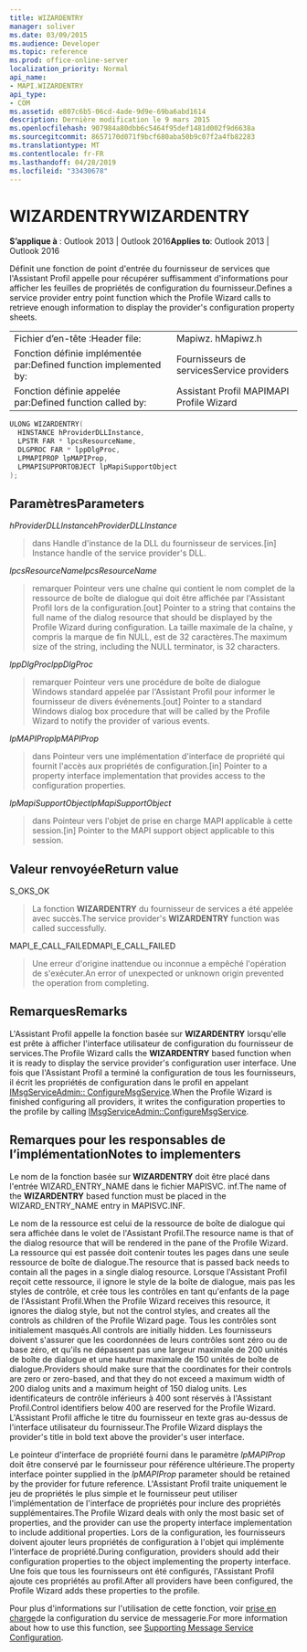 ```yaml
---
title: WIZARDENTRY
manager: soliver
ms.date: 03/09/2015
ms.audience: Developer
ms.topic: reference
ms.prod: office-online-server
localization_priority: Normal
api_name:
- MAPI.WIZARDENTRY
api_type:
- COM
ms.assetid: e807c6b5-06cd-4ade-9d9e-69ba6abd1614
description: Dernière modification le 9 mars 2015
ms.openlocfilehash: 907984a80dbb6c5464f95def1481d002f9d6638a
ms.sourcegitcommit: 8657170d071f9bcf680aba50b9c07f2a4fb82283
ms.translationtype: MT
ms.contentlocale: fr-FR
ms.lasthandoff: 04/28/2019
ms.locfileid: "33430678"
---
```

# <a name="wizardentry"></a><span data-ttu-id="6d696-103">WIZARDENTRY</span><span class="sxs-lookup"><span data-stu-id="6d696-103">WIZARDENTRY</span></span>

  
  
<span data-ttu-id="6d696-104">**S’applique à** : Outlook 2013 | Outlook 2016</span><span class="sxs-lookup"><span data-stu-id="6d696-104">**Applies to**: Outlook 2013 | Outlook 2016</span></span> 
  
<span data-ttu-id="6d696-105">Définit une fonction de point d'entrée du fournisseur de services que l'Assistant Profil appelle pour récupérer suffisamment d'informations pour afficher les feuilles de propriétés de configuration du fournisseur.</span><span class="sxs-lookup"><span data-stu-id="6d696-105">Defines a service provider entry point function which the Profile Wizard calls to retrieve enough information to display the provider's configuration property sheets.</span></span> 
  
|||
|:-----|:-----|
|<span data-ttu-id="6d696-106">Fichier d’en-tête :</span><span class="sxs-lookup"><span data-stu-id="6d696-106">Header file:</span></span>  <br/> |<span data-ttu-id="6d696-107">Mapiwz. h</span><span class="sxs-lookup"><span data-stu-id="6d696-107">Mapiwz.h</span></span>  <br/> |
|<span data-ttu-id="6d696-108">Fonction définie implémentée par:</span><span class="sxs-lookup"><span data-stu-id="6d696-108">Defined function implemented by:</span></span>  <br/> |<span data-ttu-id="6d696-109">Fournisseurs de services</span><span class="sxs-lookup"><span data-stu-id="6d696-109">Service providers</span></span>  <br/> |
|<span data-ttu-id="6d696-110">Fonction définie appelée par:</span><span class="sxs-lookup"><span data-stu-id="6d696-110">Defined function called by:</span></span>  <br/> |<span data-ttu-id="6d696-111">Assistant Profil MAPI</span><span class="sxs-lookup"><span data-stu-id="6d696-111">MAPI Profile Wizard</span></span>  <br/> |
   
```cpp
ULONG WIZARDENTRY(
  HINSTANCE hProviderDLLInstance,
  LPSTR FAR * lpcsResourceName,
  DLGPROC FAR * lppDlgProc,
  LPMAPIPROP lpMAPIProp,
  LPMAPISUPPORTOBJECT lpMapiSupportObject
);
```

## <a name="parameters"></a><span data-ttu-id="6d696-112">Paramètres</span><span class="sxs-lookup"><span data-stu-id="6d696-112">Parameters</span></span>

 <span data-ttu-id="6d696-113">_hProviderDLLInstance_</span><span class="sxs-lookup"><span data-stu-id="6d696-113">_hProviderDLLInstance_</span></span>
  
> <span data-ttu-id="6d696-114">dans Handle d'instance de la DLL du fournisseur de services.</span><span class="sxs-lookup"><span data-stu-id="6d696-114">[in] Instance handle of the service provider's DLL.</span></span> 
    
 <span data-ttu-id="6d696-115">_lpcsResourceName_</span><span class="sxs-lookup"><span data-stu-id="6d696-115">_lpcsResourceName_</span></span>
  
> <span data-ttu-id="6d696-116">remarquer Pointeur vers une chaîne qui contient le nom complet de la ressource de boîte de dialogue qui doit être affichée par l'Assistant Profil lors de la configuration.</span><span class="sxs-lookup"><span data-stu-id="6d696-116">[out] Pointer to a string that contains the full name of the dialog resource that should be displayed by the Profile Wizard during configuration.</span></span> <span data-ttu-id="6d696-117">La taille maximale de la chaîne, y compris la marque de fin NULL, est de 32 caractères.</span><span class="sxs-lookup"><span data-stu-id="6d696-117">The maximum size of the string, including the NULL terminator, is 32 characters.</span></span> 
    
 <span data-ttu-id="6d696-118">_lppDlgProc_</span><span class="sxs-lookup"><span data-stu-id="6d696-118">_lppDlgProc_</span></span>
  
> <span data-ttu-id="6d696-119">remarquer Pointeur vers une procédure de boîte de dialogue Windows standard appelée par l'Assistant Profil pour informer le fournisseur de divers événements.</span><span class="sxs-lookup"><span data-stu-id="6d696-119">[out] Pointer to a standard Windows dialog box procedure that will be called by the Profile Wizard to notify the provider of various events.</span></span> 
    
 <span data-ttu-id="6d696-120">_lpMAPIProp_</span><span class="sxs-lookup"><span data-stu-id="6d696-120">_lpMAPIProp_</span></span>
  
> <span data-ttu-id="6d696-121">dans Pointeur vers une implémentation d'interface de propriété qui fournit l'accès aux propriétés de configuration.</span><span class="sxs-lookup"><span data-stu-id="6d696-121">[in] Pointer to a property interface implementation that provides access to the configuration properties.</span></span> 
    
 <span data-ttu-id="6d696-122">_lpMapiSupportObject_</span><span class="sxs-lookup"><span data-stu-id="6d696-122">_lpMapiSupportObject_</span></span>
  
> <span data-ttu-id="6d696-123">dans Pointeur vers l'objet de prise en charge MAPI applicable à cette session.</span><span class="sxs-lookup"><span data-stu-id="6d696-123">[in] Pointer to the MAPI support object applicable to this session.</span></span>
    
## <a name="return-value"></a><span data-ttu-id="6d696-124">Valeur renvoyée</span><span class="sxs-lookup"><span data-stu-id="6d696-124">Return value</span></span>

<span data-ttu-id="6d696-125">S_OK</span><span class="sxs-lookup"><span data-stu-id="6d696-125">S_OK</span></span> 
  
> <span data-ttu-id="6d696-126">La fonction **WIZARDENTRY** du fournisseur de services a été appelée avec succès.</span><span class="sxs-lookup"><span data-stu-id="6d696-126">The service provider's **WIZARDENTRY** function was called successfully.</span></span> 
    
<span data-ttu-id="6d696-127">MAPI_E_CALL_FAILED</span><span class="sxs-lookup"><span data-stu-id="6d696-127">MAPI_E_CALL_FAILED</span></span> 
  
> <span data-ttu-id="6d696-128">Une erreur d'origine inattendue ou inconnue a empêché l'opération de s'exécuter.</span><span class="sxs-lookup"><span data-stu-id="6d696-128">An error of unexpected or unknown origin prevented the operation from completing.</span></span>
    
## <a name="remarks"></a><span data-ttu-id="6d696-129">Remarques</span><span class="sxs-lookup"><span data-stu-id="6d696-129">Remarks</span></span>

<span data-ttu-id="6d696-130">L'Assistant Profil appelle la fonction basée sur **WIZARDENTRY** lorsqu'elle est prête à afficher l'interface utilisateur de configuration du fournisseur de services.</span><span class="sxs-lookup"><span data-stu-id="6d696-130">The Profile Wizard calls the **WIZARDENTRY** based function when it is ready to display the service provider's configuration user interface.</span></span> <span data-ttu-id="6d696-131">Une fois que l'Assistant Profil a terminé la configuration de tous les fournisseurs, il écrit les propriétés de configuration dans le profil en appelant [IMsgServiceAdmin:: ConfigureMsgService](imsgserviceadmin-configuremsgservice.md).</span><span class="sxs-lookup"><span data-stu-id="6d696-131">When the Profile Wizard is finished configuring all providers, it writes the configuration properties to the profile by calling [IMsgServiceAdmin::ConfigureMsgService](imsgserviceadmin-configuremsgservice.md).</span></span> 
  
## <a name="notes-to-implementers"></a><span data-ttu-id="6d696-132">Remarques pour les responsables de l’implémentation</span><span class="sxs-lookup"><span data-stu-id="6d696-132">Notes to implementers</span></span>

<span data-ttu-id="6d696-133">Le nom de la fonction basée sur **WIZARDENTRY** doit être placé dans l'entrée WIZARD_ENTRY_NAME dans le fichier MAPISVC. inf.</span><span class="sxs-lookup"><span data-stu-id="6d696-133">The name of the **WIZARDENTRY** based function must be placed in the WIZARD_ENTRY_NAME entry in MAPISVC.INF.</span></span> 
  
<span data-ttu-id="6d696-134">Le nom de la ressource est celui de la ressource de boîte de dialogue qui sera affichée dans le volet de l'Assistant Profil.</span><span class="sxs-lookup"><span data-stu-id="6d696-134">The resource name is that of the dialog resource that will be rendered in the pane of the Profile Wizard.</span></span> <span data-ttu-id="6d696-135">La ressource qui est passée doit contenir toutes les pages dans une seule ressource de boîte de dialogue.</span><span class="sxs-lookup"><span data-stu-id="6d696-135">The resource that is passed back needs to contain all the pages in a single dialog resource.</span></span> <span data-ttu-id="6d696-136">Lorsque l'Assistant Profil reçoit cette ressource, il ignore le style de la boîte de dialogue, mais pas les styles de contrôle, et crée tous les contrôles en tant qu'enfants de la page de l'Assistant Profil.</span><span class="sxs-lookup"><span data-stu-id="6d696-136">When the Profile Wizard receives this resource, it ignores the dialog style, but not the control styles, and creates all the controls as children of the Profile Wizard page.</span></span> <span data-ttu-id="6d696-137">Tous les contrôles sont initialement masqués.</span><span class="sxs-lookup"><span data-stu-id="6d696-137">All controls are initially hidden.</span></span> <span data-ttu-id="6d696-138">Les fournisseurs doivent s'assurer que les coordonnées de leurs contrôles sont zéro ou de base zéro, et qu'ils ne dépassent pas une largeur maximale de 200 unités de boîte de dialogue et une hauteur maximale de 150 unités de boîte de dialogue.</span><span class="sxs-lookup"><span data-stu-id="6d696-138">Providers should make sure that the coordinates for their controls are zero or zero-based, and that they do not exceed a maximum width of 200 dialog units and a maximum height of 150 dialog units.</span></span> <span data-ttu-id="6d696-139">Les identificateurs de contrôle inférieurs à 400 sont réservés à l'Assistant Profil.</span><span class="sxs-lookup"><span data-stu-id="6d696-139">Control identifiers below 400 are reserved for the Profile Wizard.</span></span> <span data-ttu-id="6d696-140">L'Assistant Profil affiche le titre du fournisseur en texte gras au-dessus de l'interface utilisateur du fournisseur.</span><span class="sxs-lookup"><span data-stu-id="6d696-140">The Profile Wizard displays the provider's title in bold text above the provider's user interface.</span></span> 
  
<span data-ttu-id="6d696-141">Le pointeur d'interface de propriété fourni dans le paramètre _lpMAPIProp_ doit être conservé par le fournisseur pour référence ultérieure.</span><span class="sxs-lookup"><span data-stu-id="6d696-141">The property interface pointer supplied in the  _lpMAPIProp_ parameter should be retained by the provider for future reference.</span></span> <span data-ttu-id="6d696-142">L'Assistant Profil traite uniquement le jeu de propriétés le plus simple et le fournisseur peut utiliser l'implémentation de l'interface de propriétés pour inclure des propriétés supplémentaires.</span><span class="sxs-lookup"><span data-stu-id="6d696-142">The Profile Wizard deals with only the most basic set of properties, and the provider can use the property interface implementation to include additional properties.</span></span> <span data-ttu-id="6d696-143">Lors de la configuration, les fournisseurs doivent ajouter leurs propriétés de configuration à l'objet qui implémente l'interface de propriété.</span><span class="sxs-lookup"><span data-stu-id="6d696-143">During configuration, providers should add their configuration properties to the object implementing the property interface.</span></span> <span data-ttu-id="6d696-144">Une fois que tous les fournisseurs ont été configurés, l'Assistant Profil ajoute ces propriétés au profil.</span><span class="sxs-lookup"><span data-stu-id="6d696-144">After all providers have been configured, the Profile Wizard adds these properties to the profile.</span></span> 
  
<span data-ttu-id="6d696-145">Pour plus d'informations sur l'utilisation de cette fonction, voir [prise en charge](supporting-message-service-configuration.md)de la configuration du service de messagerie.</span><span class="sxs-lookup"><span data-stu-id="6d696-145">For more information about how to use this function, see [Supporting Message Service Configuration](supporting-message-service-configuration.md).</span></span> 
  

